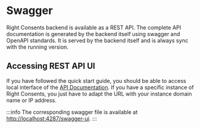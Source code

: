 # Swagger

Right Consents backend is available as a REST API.
The complete API documentation is generated by the backend itself using swagger and OpenAPI standards.
It is served by the backend itself and is always sync with the running version.

## Accessing REST API UI

If you have followed the quick start guide, you should be able to access local interface of the [API Documentation](http://localhost:4287/swagger-ui).
If you have a specific instance of Right Consents, you just have to adapt the URL with your instance domain name or IP address.

:::info
The corresponding swagger file is available at [http://localhost:4287/swagger-ui](http://localhost:4287/swagger-ui).
:::
